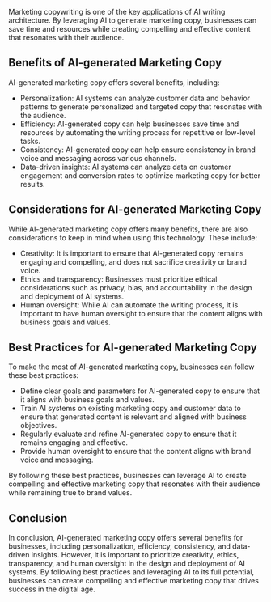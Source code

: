 
Marketing copywriting is one of the key applications of AI writing architecture. By leveraging AI to generate marketing copy, businesses can save time and resources while creating compelling and effective content that resonates with their audience.

Benefits of AI-generated Marketing Copy
---------------------------------------

AI-generated marketing copy offers several benefits, including:

* Personalization: AI systems can analyze customer data and behavior patterns to generate personalized and targeted copy that resonates with the audience.
* Efficiency: AI-generated copy can help businesses save time and resources by automating the writing process for repetitive or low-level tasks.
* Consistency: AI-generated copy can help ensure consistency in brand voice and messaging across various channels.
* Data-driven insights: AI systems can analyze data on customer engagement and conversion rates to optimize marketing copy for better results.

Considerations for AI-generated Marketing Copy
----------------------------------------------

While AI-generated marketing copy offers many benefits, there are also considerations to keep in mind when using this technology. These include:

* Creativity: It is important to ensure that AI-generated copy remains engaging and compelling, and does not sacrifice creativity or brand voice.
* Ethics and transparency: Businesses must prioritize ethical considerations such as privacy, bias, and accountability in the design and deployment of AI systems.
* Human oversight: While AI can automate the writing process, it is important to have human oversight to ensure that the content aligns with business goals and values.

Best Practices for AI-generated Marketing Copy
----------------------------------------------

To make the most of AI-generated marketing copy, businesses can follow these best practices:

* Define clear goals and parameters for AI-generated copy to ensure that it aligns with business goals and values.
* Train AI systems on existing marketing copy and customer data to ensure that generated content is relevant and aligned with business objectives.
* Regularly evaluate and refine AI-generated copy to ensure that it remains engaging and effective.
* Provide human oversight to ensure that the content aligns with brand voice and messaging.

By following these best practices, businesses can leverage AI to create compelling and effective marketing copy that resonates with their audience while remaining true to brand values.

Conclusion
----------

In conclusion, AI-generated marketing copy offers several benefits for businesses, including personalization, efficiency, consistency, and data-driven insights. However, it is important to prioritize creativity, ethics, transparency, and human oversight in the design and deployment of AI systems. By following best practices and leveraging AI to its full potential, businesses can create compelling and effective marketing copy that drives success in the digital age.
